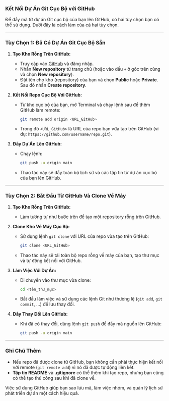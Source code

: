 ### Kết Nối Dự Án Git Cục Bộ với GitHub

Để đẩy mã từ dự án Git cục bộ của bạn lên GitHub, có hai tùy chọn bạn có thể sử dụng. Dưới đây là cách làm của cả hai tùy chọn.

---

### Tùy Chọn 1: Đã Có Dự Án Git Cục Bộ Sẵn

1. **Tạo Kho Rỗng Trên GitHub:**
   - Truy cập vào [GitHub](https://github.com) và đăng nhập.
   - Nhấn **New repository** từ trang chủ (hoặc vào dấu `+` ở góc trên cùng và chọn **New repository**).
   - Đặt tên cho kho (repository) của bạn và chọn **Public** hoặc **Private**. Sau đó nhấn **Create repository**.

2. **Kết Nối Repo Cục Bộ Với GitHub:**
   - Từ kho cục bộ của bạn, mở Terminal và chạy lệnh sau để thêm GitHub làm remote:
     ```bash
     git remote add origin <URL_GitHub>
     ```
   - Trong đó `<URL_GitHub>` là URL của repo bạn vừa tạo trên GitHub (ví dụ: `https://github.com/username/repo.git`).

3. **Đẩy Dự Án Lên GitHub:**
   - Chạy lệnh:
     ```bash
     git push -u origin main
     ```
   - Thao tác này sẽ đẩy toàn bộ lịch sử và các tập tin từ dự án cục bộ của bạn lên GitHub.

---

### Tùy Chọn 2: Bắt Đầu Từ GitHub Và Clone Về Máy

1. **Tạo Kho Rỗng Trên GitHub:**
   - Làm tương tự như bước trên để tạo một repository rỗng trên GitHub.

2. **Clone Kho Về Máy Cục Bộ:**
   - Sử dụng lệnh `git clone` với URL của repo vừa tạo trên GitHub:
     ```bash
     git clone <URL_GitHub>
     ```
   - Thao tác này sẽ tải toàn bộ repo rỗng về máy của bạn, tạo thư mục và tự động kết nối với GitHub.

3. **Làm Việc Với Dự Án:**
   - Di chuyển vào thư mục vừa clone:
     ```bash
     cd <tên_thư_mục>
     ```
   - Bắt đầu làm việc và sử dụng các lệnh Git như thường lệ (`git add`, `git commit`, ...) để lưu thay đổi.

4. **Đẩy Thay Đổi Lên GitHub:**
   - Khi đã có thay đổi, dùng lệnh `git push` để đẩy mã nguồn lên GitHub:
     ```bash
     git push -u origin main
     ```

---

### Ghi Chú Thêm

- Nếu repo đã được clone từ GitHub, bạn không cần phải thực hiện kết nối với remote (`git remote add`) vì nó đã được tự động liên kết.
- **Tập tin README** và **.gitignore** có thể thêm khi tạo repo, nhưng bạn cũng có thể tạo thủ công sau khi đã clone về.

Việc sử dụng GitHub giúp bạn sao lưu mã, làm việc nhóm, và quản lý lịch sử phát triển dự án một cách hiệu quả.
